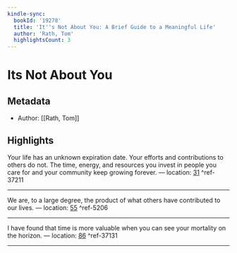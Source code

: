 ```yaml
---
kindle-sync:
  bookId: '19278'
  title: 'It''s Not About You: A Brief Guide to a Meaningful Life'
  author: 'Rath, Tom'
  highlightsCount: 3
---
```

# Its Not About You
## Metadata
* Author: [[Rath, Tom]]

## Highlights
Your life has an unknown expiration date. Your efforts and contributions to others do not. The time, energy, and resources you invest in people you care for and your community keep growing forever. — location: [31]() ^ref-37211

---
We are, to a large degree, the product of what others have contributed to our lives. — location: [55]() ^ref-5206

---
I have found that time is more valuable when you can see your mortality on the horizon. — location: [86]() ^ref-37131

---

